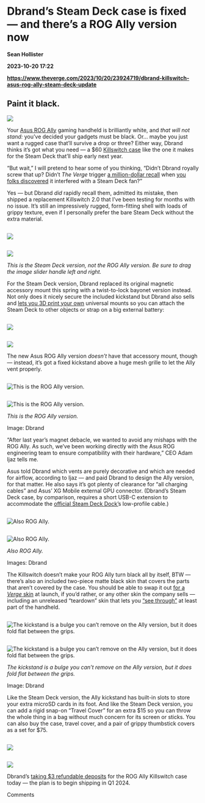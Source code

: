 # Dbrand’s Steam Deck case is fixed — and there’s a ROG Ally version now
**Sean Hollister**

**2023-10-20 17:22**

**https://www.theverge.com/2023/10/20/23924719/dbrand-killswitch-asus-rog-ally-steam-deck-update**

Paint it black.
---------------

![](https://cdn.vox-cdn.com/thumbor/iHbS8uonhmJimQVIbtwYm9E1nME=/0x0:2100x1400/1200x628/filters:focal(1077x680:1078x681)/cdn.vox-cdn.com/uploads/chorus_asset/file/25017371/rog_ally_killswitch_2.jpg)

Your [Asus ROG Ally](https://www.theverge.com/23719210/asus-rog-ally-review) gaming handheld is brilliantly white, and _that will not stand:_ you’ve decided your gadgets must be black. Or... maybe you just want a rugged case that’ll survive a drop or three? Either way, Dbrand thinks it’s got what you need — a $60 [Killswitch case](https://mailtrack.io/trace/link/375373e3e4fc01bc46e68ece2bd96166c58a0bfa?url=https%3A%2F%2Fdbrand.com%2Fshop%2Frog-ally-killswitch&userId=1115093&signature=dd5924199305e09e) like the one it makes for the Steam Deck that’ll ship early next year.

“But wait,” I will pretend to hear some of you thinking, “Didn’t Dbrand royally screw that up? Didn’t _The Verge_ trigger [a million-dollar recall](https://www.reddit.com/r/dbrand/comments/xqsj59/our_milliondollar_mistake/) when [you folks discovered](https://www.theverge.com/2022/9/28/23373094/dbrand-project-killswitch-steam-deck-case-magnet-stand) it interfered with a Steam Deck fan?”

Yes — but Dbrand _did_ rapidly recall them, admitted its mistake, then shipped a replacement Killswitch 2.0 that I’ve been testing for months with no issue. It’s still an impressively rugged, form-fitting shell with loads of grippy texture, even if I personally prefer the bare Steam Deck without the extra material.

![](data:image/gif;base64,R0lGODlhAQABAIAAAAAAAP///yH5BAEAAAAALAAAAAABAAEAAAIBRAA7)

![](https://cdn.vox-cdn.com/uploads/chorus_asset/file/25017437/kickstandoff.jpg.jpg)

![](data:image/gif;base64,R0lGODlhAQABAIAAAAAAAP///yH5BAEAAAAALAAAAAABAAEAAAIBRAA7)

![](https://cdn.vox-cdn.com/uploads/chorus_asset/file/25017439/KillSwitch_FeatureBlock_Kickstand_3392af4aeac3aa616affffb29bc4c959_0.jpg.jpg)

_This is the Steam Deck version, not the ROG Ally version. Be sure to drag the image slider handle left and right._

For the Steam Deck version, Dbrand replaced its original magnetic accessory mount this spring with a twist-to-lock bayonet version instead. Not only does it nicely secure the included kickstand but Dbrand also sells and [lets you 3D print your own](https://www.printables.com/model/411297-project-killswitch-universal-mount/files) universal mounts so you can attach the Steam Deck to other objects or strap on a big external battery:

![](data:image/gif;base64,R0lGODlhAQABAIAAAAAAAP///yH5BAEAAAAALAAAAAABAAEAAAIBRAA7)

![](https://duet-cdn.vox-cdn.com/thumbor/0x0:907x638/2400x1688/filters:focal(454x319:455x320):format(webp)/cdn.vox-cdn.com/uploads/chorus_asset/file/25017511/killswitch_battery.jpg)

![](data:image/gif;base64,R0lGODlhAQABAIAAAAAAAP///yH5BAEAAAAALAAAAAABAAEAAAIBRAA7)

![](https://duet-cdn.vox-cdn.com/thumbor/0x0:907x638/2400x1688/filters:focal(454x319:455x320):format(webp)/cdn.vox-cdn.com/uploads/chorus_asset/file/25017511/killswitch_battery.jpg)

The new Asus ROG Ally version _doesn’t_ have that accessory mount, though — instead, it’s got a fixed kickstand above a huge mesh grille to let the Ally vent properly.

![This is the ROG Ally version.](data:image/gif;base64,R0lGODlhAQABAIAAAAAAAP///yH5BAEAAAAALAAAAAABAAEAAAIBRAA7)

![This is the ROG Ally version.](https://duet-cdn.vox-cdn.com/thumbor/0x0:1537x949/2400x1482/filters:focal(769x475:770x476):format(webp)/cdn.vox-cdn.com/uploads/chorus_asset/file/25017561/rog_ally_killswitch_kickstand.jpg)

![This is the ROG Ally version.](data:image/gif;base64,R0lGODlhAQABAIAAAAAAAP///yH5BAEAAAAALAAAAAABAAEAAAIBRAA7)

![This is the ROG Ally version.](https://duet-cdn.vox-cdn.com/thumbor/0x0:1537x949/2400x1482/filters:focal(769x475:770x476):format(webp)/cdn.vox-cdn.com/uploads/chorus_asset/file/25017561/rog_ally_killswitch_kickstand.jpg)

_This is the ROG Ally version._

Image: Dbrand

“After last year’s magnet debacle, we wanted to avoid any mishaps with the ROG Ally. As such, we’ve been working directly with the Asus ROG engineering team to ensure compatibility with their hardware,” CEO Adam Ijaz tells me.

Asus told Dbrand which vents are purely decorative and which are needed for airflow, according to Ijaz — and paid Dbrand to design the Ally version, for that matter. He also says it’s got plenty of clearance for “all charging cables” and Asus’ XG Mobile external GPU connector. (Dbrand’s Steam Deck case, by comparison, requires a short USB-C extension to accommodate the [official Steam Deck Dock’](https://www.theverge.com/2022/10/6/23391245/valve-steam-deck-dock-reservation-cost-price)s low-profile cable.)

![Also ROG Ally.](data:image/gif;base64,R0lGODlhAQABAIAAAAAAAP///yH5BAEAAAAALAAAAAABAAEAAAIBRAA7)

![Also ROG Ally.](https://duet-cdn.vox-cdn.com/thumbor/0x0:480x313/2400x1565/filters:focal(240x157:241x158):no_upscale():format(webp)/cdn.vox-cdn.com/uploads/chorus_asset/file/25017540/rog_dbrand.gif)

![Also ROG Ally.](data:image/gif;base64,R0lGODlhAQABAIAAAAAAAP///yH5BAEAAAAALAAAAAABAAEAAAIBRAA7)

![Also ROG Ally.](https://duet-cdn.vox-cdn.com/thumbor/0x0:480x313/2400x1565/filters:focal(240x157:241x158):no_upscale():format(webp)/cdn.vox-cdn.com/uploads/chorus_asset/file/25017540/rog_dbrand.gif)

_Also ROG Ally._

Images: Dbrand

The Killswitch doesn’t make your ROG Ally turn black all by itself, BTW — there’s also an included two-piece matte black skin that covers the parts that aren’t covered by the case. You should be able to swap it out [for a _Verge_ skin](https://www.theverge.com/23894182/verge-dbrand-skin-design-collaboration-devices) at launch, if you’d rather, or any other skin the company sells — including an unreleased “teardown” skin that lets you [“see through”](https://www.instagram.com/p/CsWPtTygYQB/) at least part of the handheld.

![The kickstand is a bulge you can’t remove on the Ally version, but it does fold flat between the grips.](data:image/gif;base64,R0lGODlhAQABAIAAAAAAAP///yH5BAEAAAAALAAAAAABAAEAAAIBRAA7)

![The kickstand is a bulge you can’t remove on the Ally version, but it does fold flat between the grips.](https://duet-cdn.vox-cdn.com/thumbor/0x0:1546x445/2400x691/filters:focal(773x223:774x224):format(webp)/cdn.vox-cdn.com/uploads/chorus_asset/file/25017854/image__1_.png)

![The kickstand is a bulge you can’t remove on the Ally version, but it does fold flat between the grips.](data:image/gif;base64,R0lGODlhAQABAIAAAAAAAP///yH5BAEAAAAALAAAAAABAAEAAAIBRAA7)

![The kickstand is a bulge you can’t remove on the Ally version, but it does fold flat between the grips.](https://duet-cdn.vox-cdn.com/thumbor/0x0:1546x445/2400x691/filters:focal(773x223:774x224):format(webp)/cdn.vox-cdn.com/uploads/chorus_asset/file/25017854/image__1_.png)

_The kickstand is a bulge you can’t remove on the Ally version, but it does fold flat between the grips._

Image: Dbrand

Like the Steam Deck version, the Ally kickstand has built-in slots to store your extra microSD cards in its foot. And like the Steam Deck version, you can add a rigid snap-on “Travel Cover” for an extra $15 so you can throw the whole thing in a bag without much concern for its screen or sticks. You can also buy the case, travel cover, and a pair of grippy thumbstick covers as a set for $75.

![](data:image/gif;base64,R0lGODlhAQABAIAAAAAAAP///yH5BAEAAAAALAAAAAABAAEAAAIBRAA7)

![](https://duet-cdn.vox-cdn.com/thumbor/0x0:1388x942/2400x1629/filters:focal(694x471:695x472):format(webp)/cdn.vox-cdn.com/uploads/chorus_asset/file/25017842/Travel_Cover.jpg)

![](data:image/gif;base64,R0lGODlhAQABAIAAAAAAAP///yH5BAEAAAAALAAAAAABAAEAAAIBRAA7)

![](https://duet-cdn.vox-cdn.com/thumbor/0x0:1388x942/2400x1629/filters:focal(694x471:695x472):format(webp)/cdn.vox-cdn.com/uploads/chorus_asset/file/25017842/Travel_Cover.jpg)

Dbrand’s [taking $3 refundable deposits](https://go.redirectingat.com/?xs=1&id=1025X1701640&url=https%3A%2F%2Fdbrand.com%2Fshop%2Frog-ally-killswitch) for the ROG Ally Killswitch case today — the plan is to begin shipping in Q1 2024.

Comments